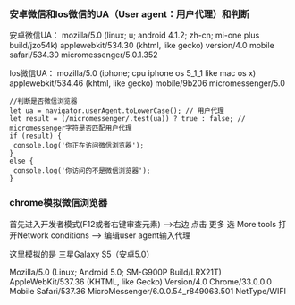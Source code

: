 ### 安卓微信和Ios微信的UA（User agent：用户代理）和判断

安卓微信UA： mozilla/5.0 (linux; u; android 4.1.2; zh-cn; mi-one plus build/jzo54k) applewebkit/534.30 (khtml, like gecko) version/4.0 mobile safari/534.30 micromessenger/5.0.1.352 

Ios微信UA： mozilla/5.0 (iphone; cpu iphone os 5_1_1 like mac os x) applewebkit/534.46 (khtml, like gecko) mobile/9b206 micromessenger/5.0 

```
//判断是否微信浏览器
let ua = navigator.userAgent.toLowerCase(); // 用户代理  
let result = (/micromessenger/.test(ua)) ? true : false; // micromessenger字符是否匹配用户代理
if (result) {
 console.log('你正在访问微信浏览器');
}
else {
 console.log('你访问的不是微信浏览器');
}
```

### chrome模拟微信浏览器

首先进入开发者模式(F12或者右键审查元素) ——>右边 点击 更多 选 More tools 打开Network conditions  ——> 编辑user agent输入代理

这里模拟的是 三星Galaxy S5（安卓5.0）

Mozilla/5.0 (Linux; Android 5.0; SM-G900P Build/LRX21T) AppleWebKit/537.36 (KHTML, like Gecko) Version/4.0 Chrome/33.0.0.0 Mobile Safari/537.36 MicroMessenger/6.0.0.54_r849063.501 NetType/WIFI